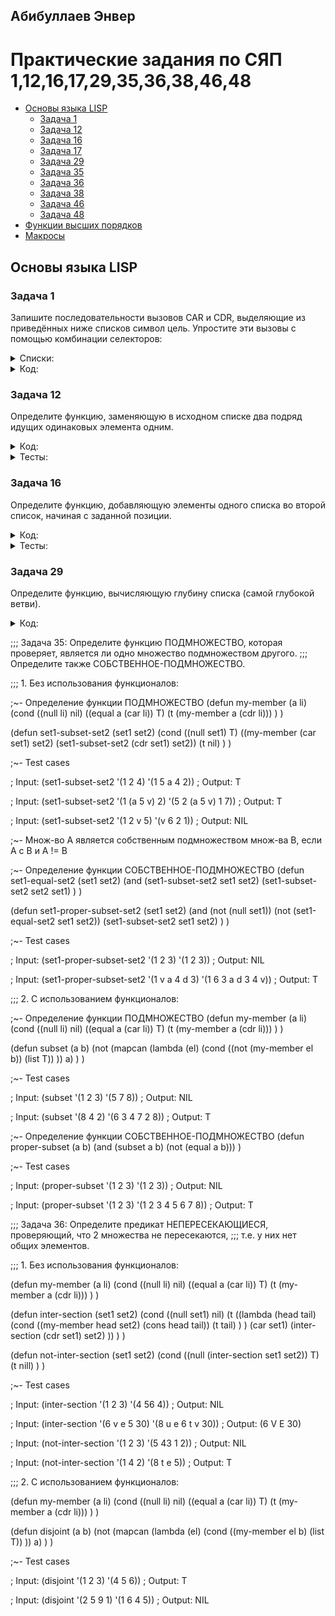 ## Абибуллаев Энвер

# Практические задания по СЯП 1,12,16,17,29,35,36,38,46,48
- [Основы языка LISP](#Основы-языка-LISP)
  - [Задача 1](#Задача-1)
  - [Задача 12](#Задача-12)
  - [Задача 16](#Задача-16)
  - [Задача 17](#Задача-17)
  - [Задача 29](#Задача-29)
  - [Задача 35](#Задача-35)
  - [Задача 36](#Задача-36)
  - [Задача 38](#Задача-38)
  - [Задача 46](#Задача-46)
  - [Задача 48](#Задача-48)
- [Функции высших порядков](#Функции-высших-порядков)
- [Макросы](#Макросы)
  
## Основы языка LISP
### Задача 1
  Запишите последовательности вызовов CAR и CDR, выделяющие из приведённых ниже списков символ цель. Упростите эти вызовы с помощью комбинации селекторов:
<details><summary>Списки:</summary>
<p>
 
  ```lisp
  (1 2 цель 3 4)
  ((1) (2 цель) (3 (4)))
  ((1 (2 (3 4 цель))))
  ```
</p>
</details>
<details><summary>Код:</summary>
<p>
	
  ```lisp
  (print (caar(cdaddr '(1 2 '(цель) 3 4)))) ; => ЦЕЛЬ

  (print (caar(cdadr(cadr '((1) (2 '(цель)) (3 (4))))))) ; => ЦЕЛЬ

  (print (caadar(cddar(cdadar '((1 (2 (3 4 '(цель))))))))) ; => ЦЕЛЬ
  ```
</p>
</details>

### Задача 12
  Определите функцию, заменяющую в исходном списке два подряд идущих одинаковых элемента одним.
<details><summary>Код:</summary>
<p>
	
```lisp
(defun ReplaceInList (li)
	(if (null li)
		nil
		(( lambda (first second re-tail)
			(if (equal first second)
				re-tail 
				(cons first re-tail)
			)
		) (car li) (cadr li) (ReplaceInList (cdr li)) ) 
	)
)
```
</p>
</details>
<details><summary>Тесты:</summary>
<p>

```lisp
(print (ReplaceInList '(3 3 4 5 5 10 10 10 11))) ; => (3 4 5 10 11)

(print (ReplaceInList '(12 12 56 67 88 88))) ; => (12 56 67 88)

(print (ReplaceInList '(0 0 0 43 4))) ; => (0 43 4) 
```
</p>
</details>

### Задача 16
  Определите функцию, добавляющую элементы одного списка во второй список, начиная с заданной позиции.
<details><summary>Код:</summary>
<p>

  ```lisp
  (defun AddInList (list additionalList index) 
    ((lambda (head tail) 
      (cond ((equal 0 index) (cons additionalList list))
        (t (cons head (AddInList tail additionalList (- index 1))))
        )
      )
      (car list)
      (cdr list)
    )
  )
```
</p>
</details>
<details><summary>Тесты:</summary>
<p>
	
```lisp
(print(AddInList '(1 2 3 4 5 7 8 9) "Put me Here" 4)) ; => (1 2 3 4 "Put me Here" 5 7 8 9)
(print(AddInList '(1 2 3 4 5 7 8 9) "Put me Here" 0)) ; => ("Put me Here" 1 2 3 4 5 7 8 9)
(print(AddInList '(1 2 3 4 5 7 8 9) "Put me Here" 9)) ; => (1 2 3 4 5 7 8 9 NIL "Put me Here")
```
</p>
</details>

### Задача 29  
  Определите функцию, вычисляющую глубину списка (самой глубокой ветви).
<details><summary>Код:</summary>
<p>
	
```lisp
(defun maxdeep (lst)(
        cond
        ((atom lst) 0)
        (t
            (
                max (+ 1 (maxdeep (car lst))) (maxdeep (cdr lst))
            )
        )
    )
)
```  
</p>
</details>

;;; Задача 35: Определите функцию ПОДМНОЖЕСТВО, которая проверяет, является ли одно множество подмножеством другого.
;;; Определите также СОБСТВЕННОЕ-ПОДМНОЖЕСТВО.

;;; 1. Без использования функционалов:

;~- Определение функции ПОДМНОЖЕСТВО
(defun my-member (a li)
	(cond
		((null li) nil)
		((equal a (car li)) T)
		(t (my-member a (cdr li)))
	)
)

(defun set1-subset-set2 (set1 set2)
	(cond 
		((null set1) T)
        ((my-member (car set1) set2) (set1-subset-set2 (cdr set1) set2))
		(t nil)
    )
)

;~- Test cases

;	Input: (set1-subset-set2 '(1 2 4) '(1 5 a 4 2))
;	Output: T

;	Input: (set1-subset-set2 '(1 (a 5 v) 2) '(5 2 (a 5 v) 1 7))
;	Output: T

;	Input: (set1-subset-set2 '(1 2 v 5) '(v 6 2 1))
;	Output: NIL

;~- Множ-во А является собственным подмножеством множ-ва B, если А с B и A != B

;~- Определение функции СОБСТВЕННОЕ-ПОДМНОЖЕСТВО
(defun set1-equal-set2 (set1 set2)
	(and
		(set1-subset-set2 set1 set2)
		(set1-subset-set2 set2 set1)
	)
)

(defun set1-proper-subset-set2 (set1 set2)
	(and 
		(not (null set1))
		(not (set1-equal-set2 set1 set2))
		(set1-subset-set2 set1 set2)
	)
)

;~- Test cases

;	Input: (set1-proper-subset-set2 '(1 2 3) '(1 2 3))
;	Output: NIL

;	Input: (set1-proper-subset-set2 '(1 v a 4 d 3) '(1 6 3 a d 3 4 v))
;	Output: T

;;; 2. С использованием функционалов:

;~- Определение функции ПОДМНОЖЕСТВО
(defun my-member (a li)
	(cond
		((null li) nil)
		((equal a (car li)) T)
		(t (my-member a (cdr li)))
	)
)

(defun subset (a b)
    (not (mapcan (lambda (el)
						(cond 
							((not (my-member el b)) (list T))
						)) a)
	)
)

;~- Test cases

;	Input: (subset '(1 2 3) '(5 7 8))
;	Output: NIL

;	Input: (subset '(8 4 2) '(6 3 4 7 2 8))
;	Output: T

;~- Определение функции СОБСТВЕННОЕ-ПОДМНОЖЕСТВО
(defun proper-subset (a b)
    (and (subset a b) (not (equal a b)))
)

;~- Test cases

;	Input: (proper-subset '(1 2 3) '(1 2 3))
;	Output: NIL

;	Input: (proper-subset '(1 2 3) '(1 2 3 4 5 6 7 8))
;	Output: T

;;; Задача 36: Определите предикат НЕПЕРЕСЕКАЮЩИЕСЯ, проверяющий, что 2 множества не пересекаются,
;;; т.е. у них нет общих элементов.

;;; 1. Без использования функционалов:

(defun my-member (a li)
	(cond
		((null li) nil)
		((equal a (car li)) T)
		(t (my-member a (cdr li)))
	)
)

(defun inter-section (set1 set2)
	(cond 
		((null set1) nil)
		(t ((lambda (head tail) 
			(cond 
				((my-member head set2) (cons head tail))
				(t tail)
			)
		) 
		(car set1) (inter-section (cdr set1) set2)
		))
	)
)

(defun not-inter-section (set1 set2)
	(cond
		((null (inter-section set1 set2)) T)
		(t nill)
	)
) 

;~- Test cases

;	Input: (inter-section '(1 2 3) '(4 56 4))
;	Output: NIL

;	Input: (inter-section '(6 v e 5 30) '(8 u e 6 t v 30))
;	Output: (6 V E 30)

;	Input: (not-inter-section '(1 2 3) '(5 43 1 2))
;	Output: NIL

;	Input: (not-inter-section '(1 4 2) '(8 t e 5))
;	Output: T

;;; 2. С использованием функционалов:

(defun my-member (a li)
	(cond
		((null li) nil)
		((equal a (car li)) T)
		(t (my-member a (cdr li)))
	)
)

(defun disjoint (a b)
	(not (mapcan (lambda (el)
					(cond 
						((my-member el b) (list T))
					)) a) 
	)
)

;~- Test cases

;	Input: (disjoint '(1 2 3) '(4 5 6))
;	Output: T

;	Input: (disjoint '(2 5 9 1) '(1 6 4 5))
;	Output: NIL
